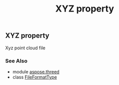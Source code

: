 ﻿---
title: XYZ property
second_title: Aspose.3D for Python via .NET API References
description: 
type: docs
weight: 260
url: /python-net/aspose.threed/fileformattype/xyz/
is_root: false
---

## XYZ property


Xyz point cloud file

### See Also
* module [aspose.threed](../../)
* class [FileFormatType](/3d/python-net/aspose.threed/fileformattype)
